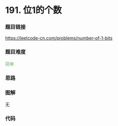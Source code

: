 # 191. 位1的个数

### 题目链接

https://leetcode-cn.com/problems/number-of-1-bits

### 题目难度

<font color=#5CB85C>简单</font>

### 思路



### 图解

无

### 代码

```python
```